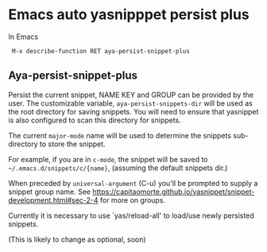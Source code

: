 # Emacs auto yasnipppet persist plus

In Emacs

     M-x describe-function RET aya-persist-snippet-plus

## Aya-persist-snippet-plus

Persist the current snippet, NAME KEY and GROUP can be provided by the user.
The customizable variable, `aya-persist-snippets-dir` will be
used as the root directory for saving snippets.  You will need to
ensure that yasnippet is also configured to scan this directory
for snippets.

The current `major-mode` name will be used to determine the snippets
sub-directory to store the snippet.

For example, if you are in `c-mode`, the snippet will be saved to
`~/.emacs.d/snippets/c/{name}`, (assuming the default snippets dir.)

When preceded by `universal-argument` (C-u) you'll be prompted to
supply a snippet group name.  See
https://capitaomorte.github.io/yasnippet/snippet-development.html#sec-2-4
for more on groups.

Currently it is necessary to use `yas/reload-all' to load/use newly
persisted snippets.

(This is likely to change as optional, soon)

